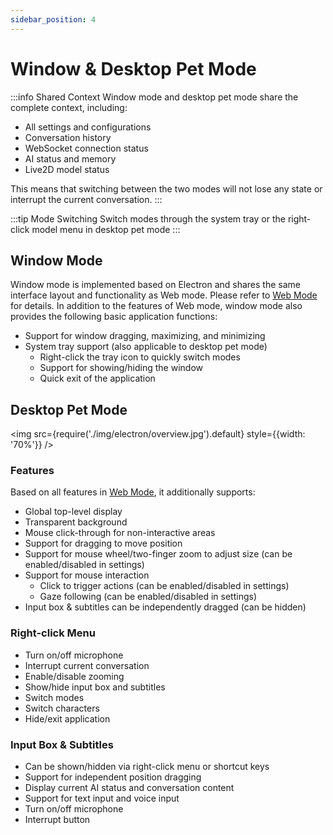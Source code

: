 ```yaml
---
sidebar_position: 4
---
```


# Window & Desktop Pet Mode

:::info Shared Context
Window mode and desktop pet mode share the complete context, including:
- All settings and configurations
- Conversation history
- WebSocket connection status
- AI status and memory
- Live2D model status

This means that switching between the two modes will not lose any state or interrupt the current conversation.
:::

:::tip Mode Switching
Switch modes through the system tray or the right-click model menu in desktop pet mode
:::

## Window Mode
Window mode is implemented based on Electron and shares the same interface layout and functionality as Web mode. Please refer to [Web Mode](web.md) for details. In addition to the features of Web mode, window mode also provides the following basic application functions:

- Support for window dragging, maximizing, and minimizing
- System tray support (also applicable to desktop pet mode)
  - Right-click the tray icon to quickly switch modes
  - Support for showing/hiding the window
  - Quick exit of the application

## Desktop Pet Mode

<img src={require('./img/electron/overview.jpg').default} style={{width: '70%'}} />

### Features
Based on all features in [Web Mode](web.md), it additionally supports:
- Global top-level display
- Transparent background
- Mouse click-through for non-interactive areas
- Support for dragging to move position
- Support for mouse wheel/two-finger zoom to adjust size (can be enabled/disabled in settings)
- Support for mouse interaction
  - Click to trigger actions (can be enabled/disabled in settings)
  - Gaze following (can be enabled/disabled in settings)
- Input box & subtitles can be independently dragged (can be hidden)

### Right-click Menu
- Turn on/off microphone
- Interrupt current conversation
- Enable/disable zooming
- Show/hide input box and subtitles
- Switch modes
- Switch characters
- Hide/exit application

### Input Box & Subtitles
- Can be shown/hidden via right-click menu or shortcut keys
- Support for independent position dragging
- Display current AI status and conversation content
- Support for text input and voice input
- Turn on/off microphone
- Interrupt button